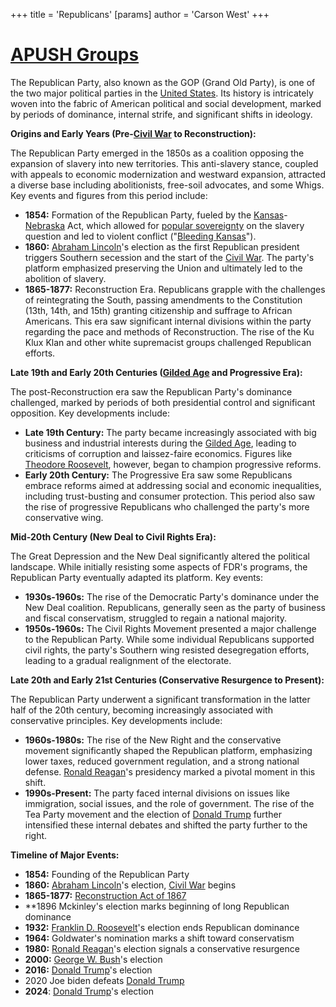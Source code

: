 +++
 title = 'Republicans'
[params]
	author = 'Carson West'
+++

# [APUSH Groups](./../apush-groups/)

The Republican Party, also known as the GOP (Grand Old Party), is one of the two major political parties in the [United States](./../united-states/).  Its history is intricately woven into the fabric of American political and social development, marked by periods of dominance, internal strife, and significant shifts in ideology.

**Origins and Early Years (Pre-[Civil War](./../civil-war/) to Reconstruction):**

The Republican Party emerged in the 1850s as a coalition opposing the expansion of slavery into new territories.  This anti-slavery stance, coupled with appeals to economic modernization and westward expansion, attracted a diverse base including abolitionists, free-soil advocates, and some Whigs.  Key events and figures from this period include:

* **1854:** Formation of the Republican Party, fueled by the [Kansas](./../kansas/)-[Nebraska](./../nebraska/) Act, which allowed for [popular sovereignty](./../popular-sovereignty/) on the slavery question and led to violent conflict ("[Bleeding Kansas](./../bleeding-kansas/)").
* **1860:** [Abraham Lincoln](./../abraham-lincoln/)'s election as the first Republican president triggers Southern secession and the start of the [Civil War](./../civil-war/).  The party's platform emphasized preserving the Union and ultimately led to the abolition of slavery.
* **1865-1877:** Reconstruction Era.  Republicans grapple with the challenges of reintegrating the South, passing amendments to the Constitution (13th, 14th, and 15th) granting citizenship and suffrage to African Americans. This era saw significant internal divisions within the party regarding the pace and methods of Reconstruction.  The rise of the Ku Klux Klan and other white supremacist groups challenged Republican efforts.

**Late 19th and Early 20th Centuries ([Gilded Age](./../gilded-age/) and Progressive Era):**

The post-Reconstruction era saw the Republican Party's dominance challenged, marked by periods of both presidential control and significant opposition.  Key developments include:

* **Late 19th Century:** The party became increasingly associated with big business and industrial interests during the [Gilded Age](./../gilded-age/), leading to criticisms of corruption and laissez-faire economics.  Figures like [Theodore Roosevelt](./../theodore-roosevelt/), however, began to champion progressive reforms.
* **Early 20th Century:** The Progressive Era saw some Republicans embrace reforms aimed at addressing social and economic inequalities, including trust-busting and consumer protection.  This period also saw the rise of progressive Republicans who challenged the party's more conservative wing.

**Mid-20th Century (New Deal to Civil Rights Era):**

The Great Depression and the New Deal significantly altered the political landscape.  While initially resisting some aspects of FDR's programs, the Republican Party eventually adapted its platform.  Key events:

* **1930s-1960s:** The rise of the Democratic Party's dominance under the New Deal coalition. Republicans, generally seen as the party of business and fiscal conservatism, struggled to regain a national majority.
* **1950s-1960s:**  The Civil Rights Movement presented a major challenge to the Republican Party. While some individual Republicans supported civil rights, the party's Southern wing resisted desegregation efforts, leading to a gradual realignment of the electorate.

**Late 20th and Early 21st Centuries (Conservative Resurgence to Present):**

The Republican Party underwent a significant transformation in the latter half of the 20th century, becoming increasingly associated with conservative principles.  Key developments include:

* **1960s-1980s:** The rise of the New Right and the conservative movement significantly shaped the Republican platform, emphasizing lower taxes, reduced government regulation, and a strong national defense.  [Ronald Reagan](./../ronald-reagan/)'s presidency marked a pivotal moment in this shift.
* **1990s-Present:**  The party faced internal divisions on issues like immigration, social issues, and the role of government.  The rise of the Tea Party movement and the election of [Donald Trump](./../donald-trump/) further intensified these internal debates and shifted the party further to the right.

**Timeline of Major Events:**

* **1854:** Founding of the Republican Party
* **1860:** [Abraham Lincoln](./../abraham-lincoln/)'s election, [Civil War](./../civil-war/) begins
* **1865-1877:** [Reconstruction Act of 1867](./../reconstruction-act-of-1867/)
* **1896 Mckinley's election marks beginning of long Republican dominance
* **1932:** [Franklin D. Roosevelt](./../franklin-d.-roosevelt/)'s election ends Republican dominance
* **1964:** Goldwater's nomination marks a shift toward conservatism
* **1980:** [Ronald Reagan](./../ronald-reagan/)'s election signals a conservative resurgence
* **2000:** [George W. Bush](./../george-w.-bush/)'s election
* **2016:** [Donald Trump](./../donald-trump/)'s election
* 2020 Joe biden defeats [Donald Trump](./../donald-trump/)
* **2024**: [Donald Trump](./../donald-trump/)'s election


